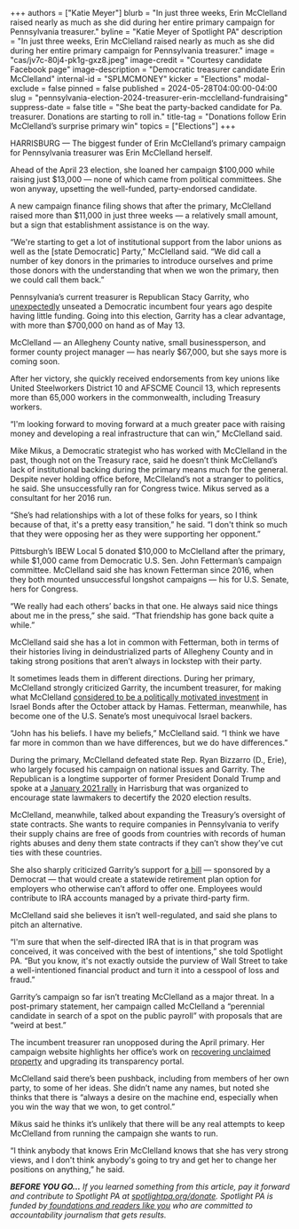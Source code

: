 +++
authors = ["Katie Meyer"]
blurb = "In just three weeks, Erin McClelland raised nearly as much as she did during her entire primary campaign for Pennsylvania treasurer."
byline = "Katie Meyer of Spotlight PA"
description = "In just three weeks, Erin McClelland raised nearly as much as she did during her entire primary campaign for Pennsylvania treasurer."
image = "cas/jv7c-80j4-pk1g-gxz8.jpeg"
image-credit = "Courtesy candidate Facebook page"
image-description = "Democratic treasurer candidate Erin McClelland"
internal-id = "SPLMCMONEY"
kicker = "Elections"
modal-exclude = false
pinned = false
published = 2024-05-28T04:00:00-04:00
slug = "pennsylvania-election-2024-treasurer-erin-mcclelland-fundraising"
suppress-date = false
title = "She beat the party-backed candidate for Pa. treasurer. Donations are starting to roll in."
title-tag = "Donations follow Erin McClelland’s surprise primary win"
topics = ["Elections"]
+++

HARRISBURG — The biggest funder of Erin McClelland’s primary campaign for Pennsylvania treasurer was Erin McClelland herself.

Ahead of the April 23 election, she loaned her campaign $100,000 while raising just $13,000 — none of which came from political committees. She won anyway, upsetting the well-funded, party-endorsed candidate.

A new campaign finance filing shows that after the primary, McClelland raised more than $11,000 in just three weeks — a relatively small amount, but a sign that establishment assistance is on the way.

<script src="https://www.spotlightpa.org/embed.js" async></script><div data-spl-embed-version="1" data-spl-src="https://www.spotlightpa.org/embeds/newsletter/"></div>

“We&#39;re starting to get a lot of institutional support from the labor unions as well as the \[state Democratic\] Party,” McClelland said. “We did call a number of key donors in the primaries to introduce ourselves and prime those donors with the understanding that when we won the primary, then we could call them back.”

Pennsylvania’s current treasurer is Republican Stacy Garrity, who <a href="https://www.inquirer.com/columnists/stacy-garrity-treasurer-psers-torsella-20201230.html">unexpectedly</a> unseated a Democratic incumbent four years ago despite having little funding. Going into this election, Garrity has a clear advantage, with more than $700,000 on hand as of May 13.

McClelland — an Allegheny County native, small businessperson, and former county project manager — has nearly $67,000, but she says more is coming soon.

After her victory, she quickly received endorsements from key unions like United Steelworkers District 10 and AFSCME Council 13, which represents more than 65,000 workers in the commonwealth, including Treasury workers.

“I&#39;m looking forward to moving forward at a much greater pace with raising money and developing a real infrastructure that can win,” McClelland said.

Mike Mikus, a Democratic strategist who has worked with McClelland in the past, though not on the Treasury race, said he doesn’t think McClelland’s lack of institutional backing during the primary means much for the general. Despite never holding office before, McClleland’s not a stranger to politics, he said. She unsuccessfully ran for Congress twice. Mikus served as a consultant for her 2016 run.

“She’s had relationships with a lot of these folks for years, so I think because of that, it&#39;s a pretty easy transition,” he said. “I don&#39;t think so much that they were opposing her as they were supporting her opponent.”

Pittsburgh’s IBEW Local 5 donated $10,000 to McClelland after the primary, while $1,000 came from Democratic U.S. Sen. John Fetterman’s campaign committee. McClelland said she has known Fetterman since 2016, when they both mounted unsuccessful longshot campaigns — his for U.S. Senate, hers for Congress.

“We really had each others’ backs in that one. He always said nice things about me in the press,” she said. “That friendship has gone back quite a while.”

McClelland said she has a lot in common with Fetterman, both in terms of their histories living in deindustrialized parts of Allegheny County and in taking strong positions that aren’t always in lockstep with their party.

It sometimes leads them in different directions. During her primary, McClelland strongly criticized Garrity, the incumbent treasurer, for making what McClelland <a href="https://www.spotlightpa.org/news/2024/02/pennsylvania-stacy-garrity-israel-bonds-palestine-protest-treasurer-election/">considered to be a politically motivated investment</a> in Israel Bonds after the October attack by Hamas. Fetterman, meanwhile, has become one of the U.S. Senate’s most unequivocal Israel backers.

“John has his beliefs. I have my beliefs,” McClelland said. “I think we have far more in common than we have differences, but we do have differences.”

During the primary, McClelland defeated state Rep. Ryan Bizzarro (D., Erie), who largely focused his campaign on national issues and Garrity. The Republican is a longtime supporter of former President Donald Trump and spoke at a <a href="https://www.roxburynews.com/ltdv.php?v=10449">January 2021 rally</a> in Harrisburg that was organized to encourage state lawmakers to decertify the 2020 election results.

McClelland, meanwhile, talked about expanding the Treasury’s oversight of state contracts. She wants to require companies in Pennsylvania to verify their supply chains are free of goods from countries with records of human rights abuses and deny them state contracts if they can’t show they’ve cut ties with these countries.<strong></strong>

She also sharply criticized Garrity’s support for <a href="https://www.legis.state.pa.us/cfdocs/billinfo/BillInfo.cfm?syear=2023&amp;sind=0&amp;body=H&amp;type=B&amp;bn=577&#39;">a bill</a> — sponsored by a Democrat — that would create a statewide retirement plan option for employers who otherwise can’t afford to offer one. Employees would contribute to IRA accounts managed by a private third-party firm.

McClelland said she believes it isn’t well-regulated, and said she plans to pitch an alternative.

“I&#39;m sure that when the self-directed IRA that is in that program was conceived, it was conceived with the best of intentions,” she told Spotlight PA. “But you know, it&#39;s not exactly outside the purview of Wall Street to take a well-intentioned financial product and turn it into a cesspool of loss and fraud.”

Garrity’s campaign so far isn’t treating McClelland as a major threat. In a post-primary statement, her campaign called McClelland a “perennial candidate in search of a spot on the public payroll” with proposals that are “weird at best.”

<script src="https://www.spotlightpa.org/embed.js" async></script><div data-spl-embed-version="1" data-spl-src="https://www.spotlightpa.org/embeds/donate/"></div>

The incumbent treasurer ran unopposed during the April primary. Her campaign website highlights her office’s work on <a href="https://www.spotlightpa.org/news/2024/03/unclaimed-property-pennsylvania-treasurer/">recovering unclaimed property</a> and upgrading its transparency portal.

McClelland said there’s been pushback, including from members of her own party, to some of her ideas. She didn’t name any names, but noted she thinks that there is “always a desire on the machine end, especially when you win the way that we won, to get control.”

Mikus said he thinks it’s unlikely that there will be any real attempts to keep McClelland from running the campaign she wants to run.

“I think anybody that knows Erin McClelland knows that she has very strong views, and I don&#39;t think anybody&#39;s going to try and get her to change her positions on anything,” he said.

<strong><em>BEFORE YOU GO…</em></strong><em> If you learned something from this article, pay it forward and contribute to Spotlight PA at </em><a href="http://spotlightpa.org/donate"><em>spotlightpa.org/donate</em></a><em>. Spotlight PA is funded by</em><a href="https://www.spotlightpa.org/support"><em> foundations and readers like you</em></a><em> who are committed to accountability journalism that gets results.</em>


